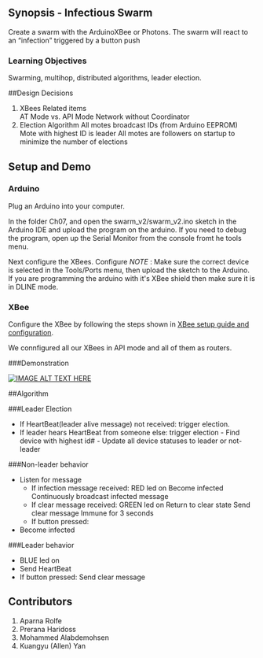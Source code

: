 ## Synopsis - Infectious Swarm

Create a swarm with the ArduinoXBee or Photons. The swarm will react to an “infection” triggered by a button push

### Learning Objectives

Swarming, multihop, distributed algorithms, leader election. 

##Design Decisions

1. XBees Related items                 
	AT Mode vs. API Mode
	Network without Coordinator
2. Election Algorithm 
	All motes broadcast IDs (from Arduino EEPROM)
	Mote with highest ID is leader
	All motes are followers on startup to minimize the number of elections

## Setup and Demo

### Arduino

Plug an Arduino into your computer.

In the folder Ch07, and open the swarm_v2/swarm_v2.ino sketch in the Arduino IDE and upload the program on the arduino. If you need to debug the program, open up the Serial Monitor from the console fromt he tools menu. 

Next configure the XBees. Configure 
_NOTE_ : Make sure the correct device is selected in the Tools/Ports menu, then upload the sketch to the Arduino. If you are programming the arduino with it's XBee shield then make sure it is in DLINE mode.

### XBee

Configure the XBee by following the steps shown in [XBee setup guide and configuration](https://github.com/EC544-BU/EC544_demos/wiki/Guide:-XBee-Setup). 

We connfigured all our XBees in API mode and all of them as routers. 

###Demonstration

[![IMAGE ALT TEXT HERE](http://i3.ytimg.com/vi/UTZT8w-q2qw/hqdefault.jpg)](https://www.youtube.com/watch?v=UTZT8w-q2qw&feature=youtu.be)

##Algorithm 

###Leader Election
- If HeartBeat(leader alive message) not received: trigger election.
- If leader hears HeartBeat from someone else: trigger election
        - Find device with highest id#
        - Update all device statuses to leader or not-leader


###Non-leader behavior
- Listen for message
    - If infection message received:
        RED led on
        Become infected
        Continuously broadcast infected message 
    - If clear message received:
        GREEN led on
        Return to clear state
        Send clear message
        Immune for 3 seconds
    - If button pressed:
- Become infected

###Leader behavior
- BLUE led on
- Send HeartBeat
- If button pressed:
    Send clear message

## Contributors

1. Aparna Rolfe
2. Prerana Haridoss
3. Mohammed Alabdemohsen
4. Kuangyu (Allen) Yan






